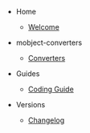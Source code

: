 - Home

  - [Welcome](/)

- mobject-converters

  - [Converters](converters.md)

- Guides

  - [Coding Guide](https://benhar-dev.github.io/coding-convention/#/)

- Versions

  - [Changelog](changelog.md)
